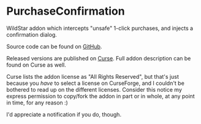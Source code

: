 PurchaseConfirmation
====================

WildStar addon which intercepts "unsafe" 1-click purchases, and injects a confirmation dialog.

Source code can be found on [GitHub](https://github.com/kaporten/PurchaseConfirmation).

Released versions are published on [Curse](http://www.curse.com/ws-addons/WildStar/220154-purchaseconfirmation). Full addon description can be found on Curse as well.

Curse lists the addon license as "All Rights Reserved", but that's just because you _have_ to select a license on CurseForge, and I couldn't be bothered to read up on the different licenses. Consider this notice my express permission to copy/fork the addon in part or in whole, at any point in time, for any reason :)

I'd appreciate a notification if you do, though.

